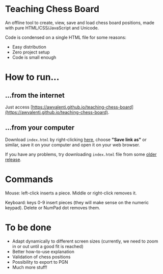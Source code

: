# Teaching Chess Board
An offline tool to create, view, save and load chess
board positions, made with pure HTML/CSS/JavaScript and Unicode.

Code is condensed on a single HTML file for some reasons:
- Easy distribution
- Zero project setup
- Code is small enough

# How to run...

## ...from the internet
Just access
[https://awvalenti.github.io/teaching-chess-board](https://awvalenti.github.io/teaching-chess-board).

## ...from your computer
Download `index.html` by right-clicking
[here](https://raw.githubusercontent.com/awvalenti/teaching-chess-board/master/index.html),
choose **"Save link as"** or similar, save it on your computer
and open it on your web browser.

If you have any problems, try downloading `index.html` file from some
[older release](https://github.com/awvalenti/teaching-chess-board/releases).

# Commands
Mouse: left-click inserts a piece. Middle or right-click removes it.

Keyboard: keys 0-9 insert pieces (they will make sense on the numeric
keypad). Delete or NumPad dot removes them.

# To be done
- Adapt dynamically to different screen sizes (currently, we need to
  zoom in or out until a good fit is reached)
- Better how-to-use explanation
- Validation of chess positions
- Possibility to export to PGN
- Much more stuff!
